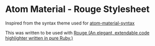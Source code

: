 # Atom Material - Rouge Stylesheet

Inspired from the syntax theme used for [atom-material-syntax](https://github.com/atom-material/atom-material-syntax)

This was written to be used with [Rouge (An elegant, extendable code highlighter written in pure Ruby.)](http://rouge.jneen.net/)
